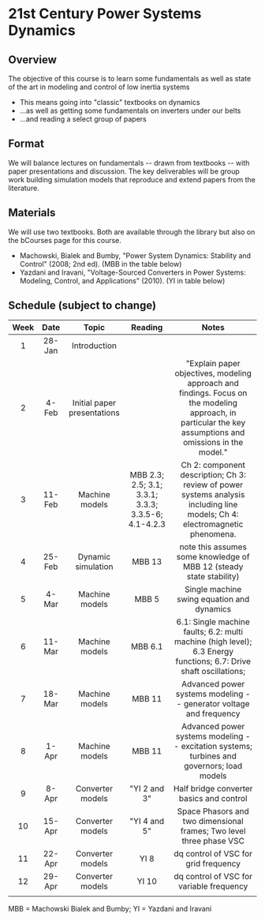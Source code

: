 # 21st Century Power Systems Dynamics

## Overview
The objective of this course is to learn some fundamentals as well as state of the art in modeling and control of low inertia systems
- This means going into "classic" textbooks on dynamics
- ...as well as getting some fundamentals on inverters under our belts
- ...and reading a select group of papers

## Format
We will balance lectures on fundamentals -- drawn from textbooks -- with paper presentations and discussion.  The key deliverables will be group work building simulation models that reproduce and extend papers from the literature.

## Materials
We will use two textbooks.  Both are available through the library but also on the bCourses page for this course. 
- Machowski, Bialek and Bumby, "Power System Dynamics: Stability and Control" (2008; 2nd ed). (MBB in the table below)
- Yazdani and Iravani, "Voltage-Sourced Converters in Power Systems: Modeling, Control, and Applications" (2010).  (YI in table below)

## Schedule (subject to change)
**Week**|**Date**|**Topic**|**Reading**|**Notes**
:-----:|:-----:|:-----:|:-----:|:-----:
1|28-Jan|Introduction| | 
2|4-Feb|Initial paper presentations| |"Explain paper objectives, modeling approach and findings.  Focus on the modeling approach, in particular the key assumptions and omissions in the model."
3|11-Feb|Machine models|MBB 2.3; 2.5; 3.1; 3.3.1; 3.3.3; 3.3.5-6; 4.1-4.2.3|Ch 2: component description; Ch 3: review of power systems analysis including line models; Ch 4: electromagnetic phenomena.  
4|25-Feb|Dynamic simulation|MBB 13|note this assumes some knowledge of MBB 12 (steady state stability)
5|4-Mar|Machine models|MBB 5|Single machine swing equation and dynamics
6|11-Mar|Machine models|MBB 6.1|6.1: Single machine faults; 6.2: multi machine (high level); 6.3 Energy functions; 6.7: Drive shaft oscillations; 
7|18-Mar|Machine models|MBB 11|Advanced power systems modeling -- generator voltage and frequency
8|1-Apr|Machine models|MBB 11|Advanced power systems modeling -- excitation systems; turbines and governors; load models
9|8-Apr|Converter models|"YI 2 and 3"|Half bridge converter basics and control
10|15-Apr|Converter models|"YI 4 and 5" |Space Phasors and two dimensional frames; Two level three phase VSC
11|22-Apr|Converter models|YI 8|dq control of VSC for grid frequency
12|29-Apr|Converter models|YI 10|dq control of VSC for variable frequency
 | | | | 
 
MBB = Machowski Bialek and Bumby; YI = Yazdani and Iravani